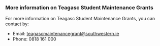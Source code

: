 ###  **More information on Teagasc Student Maintenance Grants**

For more information on Teagasc Student Maintenance Grants, you can contact
by:

  * Email: [ teagascmaintenancegrant@southwestern.ie ](mailto:teagascmaintenancegrant@southwestern.ie)
  * Phone: 0818 161 000 
